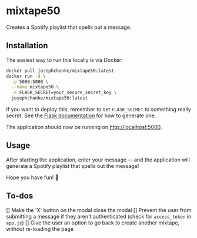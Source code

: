 # mixtape50

Creates a Spotify playlist that spells out a message.

## Installation

The easiest way to run this locally is via Docker:
```bash
docker pull josephchanke/mixtape50:latest
docker run -d \
  -p 5000:5000 \
  --name mixtape50 \
  -e FLASK_SECRET=your_secure_secret_key \
  josephchanke/mixtape50:latest
```
If you want to deploy this, remember to set `FLASK_SECRET` to something really secret. See the [Flask documentation](https://flask.palletsprojects.com/en/stable/tutorial/deploy/#configure-the-secret-key) for how to generate one.

The application should now be running on [http://localhost:5000](http://localhost:5000).

## Usage
After starting the application, enter your message -- and the application will generate a Spotify playlist that spells out the message!

Hope you have fun! 🎵

## To-dos
[] Make the 'X' button on the modal close the modal
[] Prevent the user from submitting a message if they aren't authenticated (check for `access_token` in `app.js`)
[] Give the user an option to go back to create another mixtape, without re-loading the page
